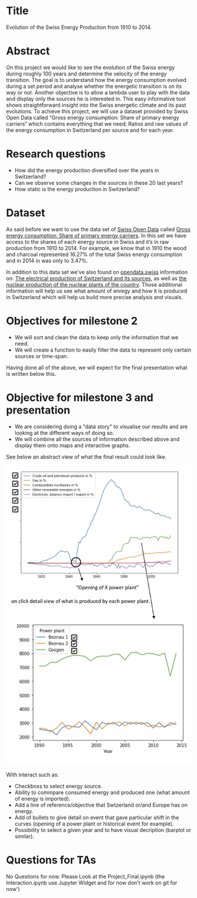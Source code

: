 # Title 
Evolution of the Swiss Energy Production from 1910 to 2014.

# Abstract
On this project we would like to see the evolution of the Swiss energy during roughly 100 years and determine the velocity of the energy transition. The goal is to understand how the energy consumption evolved during a set period and analyse whether the energetic transition is on its way or not. Another objective is to allow a lambda user to play with the data and display only the sources he is interested in. This easy informative tool shows straightforward insight into the Swiss energetic climate and its past evolutions. To achieve this project, we will use a dataset provided by Swiss Open Data called “Gross energy consumption: Share of primary energy carriers“ which contains everything that we need; Ratios and raw values of the energy consumption in Switzerland per source and for each year. 

# Research questions
- How did the energy production diversified over the years in Switzerland?
- Can we observe some changes in the sources in these 20 last years?
- How static is the energy production in Switzerland?

# Dataset
As said before we want to use the data set of [Swiss Open Data](https://opendata.swiss/fr/) called [Gross energy consumption: Share of primary energy carriers](https://opendata.swiss/en/dataset/bruttoenergieverbrauch-anteil-der-primarenergietrager).
In this set we have access to the shares of each energy source in Swiss and it’s in raw production from 1910 to 2014. For example, we know that in 1910 the wood and charcoal represented 16.27% of the total Swiss energy consumption and in 2014 in was only to 3.47%.


In addition to this data set we've also found on [opendata.swiss](https://opendata.swiss/fr/) information on: [The electrical production of Switzerland and its sources](https://opendata.swiss/fr/dataset/elektrizitatserzeugung-in-gwh), as well as [the nuclear production of the nuclear plants of the country](https://opendata.swiss/fr/dataset/kernkraftwerke-der-schweiz-elektrizitatserzeugung-und-arbeitsnutzung). Those additional information will help us see what amount of enregy and how it is produced in Switzerland which will help us build more precise analysis and visuals. 

# Objectives for milestone 2
- We will sort and clean the data to keep only the information that we need. 
- We will create a function to easily filter the data to represent only certain sources or time-span.

Having done all of the above, we will expect for the final presentation what is written below this.


# Objective for milestone 3 and presentation
- We are considering doing a "data story" to visualise our results and are looking at the different ways of doing so. 
- We will combine all the sources of information described above and display them onto maps and interactive graphs. 

See below an abstract view of what the final result could look like. 

![alt text](https://github.com/IsaacLeimgruber/ADA_labs_repo/blob/master/Project/graphimage.jpg?raw=true)

With interact such as: 
- Checkboxs to select energy source.
- Ability to commpare consumed energy and produced one (what amount of energy is imported).
- Add a line of reference/objective that Swtzerland or/and Europe has on energy. 
- Add of bullets to give detail on event that gave particular shift in the curves (opening of a power plant or historical event for example).
- Possibility to select a given year and to have visual decription (barplot or similar). 

# Questions for TAs
No Questions for now.
Please Look at the Project_Final.ipynb (the Interaction.ipynb use Jupyter Widget and for now don't work on git for now')
